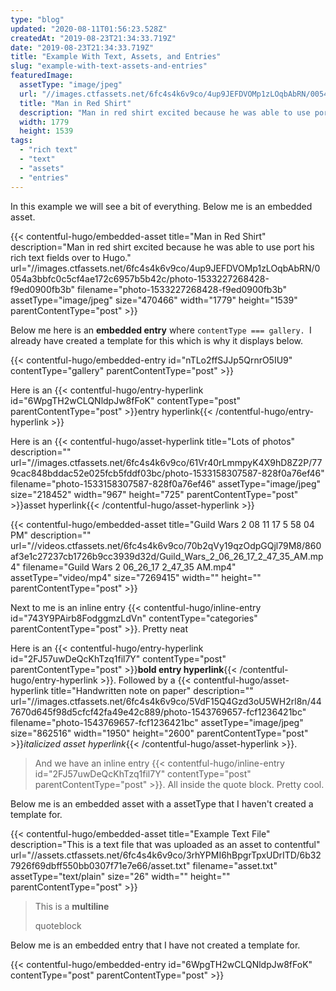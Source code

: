 ```yaml
---
type: "blog"
updated: "2020-08-11T01:56:23.528Z"
createdAt: "2019-08-23T21:34:33.719Z"
date: "2019-08-23T21:34:33.719Z"
title: "Example With Text, Assets, and Entries"
slug: "example-with-text-assets-and-entries"
featuredImage:
  assetType: "image/jpeg"
  url: "//images.ctfassets.net/6fc4s4k6v9co/4up9JEFDVOMp1zLOqbAbRN/0054a3bbfc0c5cf4ae172c6957b5b42c/photo-1533227268428-f9ed0900fb3b"
  title: "Man in Red Shirt"
  description: "Man in red shirt excited because he was able to use port his rich text fields over to Hugo."
  width: 1779
  height: 1539
tags:
  - "rich text"
  - "text"
  - "assets"
  - "entries"
---
```


In this example we will see a bit of everything. Below me is an embedded asset.

{{< contentful-hugo/embedded-asset title="Man in Red Shirt" description="Man in red shirt excited because he was able to use port his rich text fields over to Hugo." url="//images.ctfassets.net/6fc4s4k6v9co/4up9JEFDVOMp1zLOqbAbRN/0054a3bbfc0c5cf4ae172c6957b5b42c/photo-1533227268428-f9ed0900fb3b" filename="photo-1533227268428-f9ed0900fb3b" assetType="image/jpeg" size="470466" width="1779" height="1539" parentContentType="post" >}}

Below me here is an **embedded entry** where `contentType === gallery. `I already have created a template for this which is why it displays below.

{{< contentful-hugo/embedded-entry id="nTLo2ffSJJp5QrnrO5IU9" contentType="gallery" parentContentType="post" >}}

Here is an {{< contentful-hugo/entry-hyperlink id="6WpgTH2wCLQNldpJw8fFoK" contentType="post" parentContentType="post" >}}entry hyperlink{{< /contentful-hugo/entry-hyperlink >}}

Here is an {{< contentful-hugo/asset-hyperlink title="Lots of photos" description="" url="//images.ctfassets.net/6fc4s4k6v9co/61Vr40rLmmpyK4X9hD8Z2P/779cac848bddac52e025fcb5fddf03bc/photo-1533158307587-828f0a76ef46" filename="photo-1533158307587-828f0a76ef46" assetType="image/jpeg" size="218452" width="967" height="725" parentContentType="post" >}}asset hyperlink{{< /contentful-hugo/asset-hyperlink >}}

{{< contentful-hugo/embedded-asset title="Guild Wars 2 08 11 17 5 58 04 PM" description="" url="//videos.ctfassets.net/6fc4s4k6v9co/70b2qVy19qzOdpGQjl79M8/860af3e1c27237cb1726b9cc3939d32d/Guild_Wars_2_06_26_17_2_47_35_AM.mp4" filename="Guild Wars 2 06_26_17 2_47_35 AM.mp4" assetType="video/mp4" size="7269415" width="" height="" parentContentType="post" >}}



Next to me is an inline entry {{< contentful-hugo/inline-entry id="743Y9PAirb8FodggmzLdVn" contentType="categories" parentContentType="post" >}}. Pretty neat 

Here is an {{< contentful-hugo/entry-hyperlink id="2FJ57uwDeQcKhTzq1fil7Y" contentType="post" parentContentType="post" >}}**bold entry hyperlink**{{< /contentful-hugo/entry-hyperlink >}}. Followed by a {{< contentful-hugo/asset-hyperlink title="Handwritten note on paper" description="" url="//images.ctfassets.net/6fc4s4k6v9co/5VdF15Q4Gzd3oU5WH2rl8n/447670d645f98d5cfcf42fa49e42c889/photo-1543769657-fcf1236421bc" filename="photo-1543769657-fcf1236421bc" assetType="image/jpeg" size="862516" width="1950" height="2600" parentContentType="post" >}}*italicized asset hyperlink*{{< /contentful-hugo/asset-hyperlink >}}.

> And we have an inline entry {{< contentful-hugo/inline-entry id="2FJ57uwDeQcKhTzq1fil7Y" contentType="post" parentContentType="post" >}}. All inside the quote block. Pretty cool.

Below me is an embedded asset with a assetType that I haven&#39;t created a template for.

{{< contentful-hugo/embedded-asset title="Example Text File" description="This is a text file that was uploaded as an asset to contentful" url="//assets.ctfassets.net/6fc4s4k6v9co/3rhYPMI6hBpgrTpxUDrITD/6b327926f69dbff550bb0307f71e7e66/asset.txt" filename="asset.txt" assetType="text/plain" size="26" width="" height="" parentContentType="post" >}}

> This is a **multiline**
> 
> quoteblock

Below me is an embedded entry that I have not created a template for.

{{< contentful-hugo/embedded-entry id="6WpgTH2wCLQNldpJw8fFoK" contentType="post" parentContentType="post" >}}



